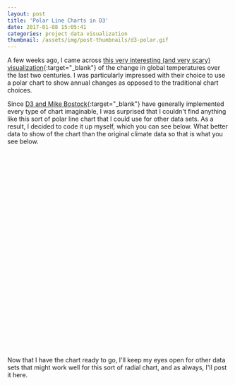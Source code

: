 ```yaml
---
layout: post
title: 'Polar Line Charts in D3'
date: 2017-01-08 15:05:41
categories: project data visualization
thumbnail: /assets/img/post-thumbnails/d3-polar.gif
---
```


A few weeks ago, I came across [this very interesting (and very scary) visualization](http://blogs.reading.ac.uk/climate-lab-book/files/2016/05/spiral_optimized.gif){:target="_blank"} of the change in global temperatures over the last two centuries. I was particularly impressed with their choice to use a polar chart to show annual changes as opposed to the traditional chart choices.

Since [D3 and Mike Bostock](https://bost.ocks.org/mike/){:target="_blank"} have generally implemented every type of chart imaginable, I was surprised that I couldn't find anything like this sort of polar line chart that I could use for other data sets. As a result, I decided to code it up myself, which you can see below. What better data to show of the chart than the original climate data so that is what you see below.

<style>
#d3-polar-container {
    width: 90%;
    max-width: 450px;
    height: 450px;
}

#polar-line-chart {
    width: 100%;
    height: 100%;
}

#polar-line-chart .line {
    fill: none;
    stroke: steelblue;
    stroke-width: 1px;
}

#polar-line-chart .domain {
    display: none;
}

#polar-line-chart .year-text {
    font-family: sans-serif;
    font-size: 14px;
}

#polar-line-chart .play-text {
    font-family: sans-serif;
    font-size: 18px;
    cursor: pointer;
    fill: #77bdee;
}
</style>

<div id='d3-polar-container' style='margin: auto;'>
    <svg id="polar-line-chart"></svg>
</div>

<script>
/* resize svg height if needed */
var c_width = $("#d3-polar-container").width();
$("#d3-polar-container").css("height", c_width);

/* initialize svg and variables */
var polar_svg = d3.select("#polar-line-chart"),
    margin = {top: 55, left: 45, bottom: 35, right: 45, center: 75},
    width = c_width - margin.left - margin.right;
    height = c_width - margin.top - margin.bottom;

// polar scales
var t = d3.scaleTime().range([0, 2 * Math.PI]),
    r = d3.scaleLinear().range([0, (width - margin.center) / 2]);

// cartesian conversion
var x = function(t, r) { return (margin.left) + (width / 2) + ((r + (margin.center / 2)) *  Math.sin(t)); },
    y = function(t, r) { return (margin.top) + (height / 2) - ((r + (margin.center / 2)) *  Math.cos(t)); }

var line = d3.line()
    .x(function(d) { return x(t(d.month), r(d.value)); })
    .y(function(d) { return y(t(d.month), r(d.value)); });

var color = d3.scaleLinear()
    .range(["#2a96e8", "#fb6767"]);

/* draw polar background */
polar_svg.append('circle')
    .attr("r", width / 2)
    .attr("cx", margin.left + width / 2)
    .attr("cy", margin.top + height / 2)
    .style("fill", "#ececec")
    .style("stroke", "#000")
    .style("stroke-width", "0.5px");

polar_svg.append('circle')
    .attr("r", margin.center / 2)
    .attr("cx", margin.left + width / 2)
    .attr("cy", margin.top + height / 2)
    .style("fill", "white")
    .style("stroke", "#000")
    .style("stroke-width", "0.5px");

/* pull data */
d3.csv("/assets/data/d3-radial-temp.csv", function(d) {
    d.year  = +d.year;
    d.month = +d.month;
    d.value = +d.v2;
    return d;
}, function(error, data) {
    if (error) throw error;

    var [t_min, t_max] = d3.extent(data, function(d) { return d.month; }),
        [r_min, r_max] = d3.extent(data, function(d) { return d.value;   });
    var r_margin = {top: 0.15, bottom: 0};

    t.domain([t_min, t_max + 1]);
    r.domain([r_min - r_margin.bottom, r_max + r_margin.top]);
    color.domain(d3.extent(data, function(d) { return d.year; }));

    /* draw polar axes */
    var ticks = r.ticks(5).splice(1);
    var axis  = d3.axisBottom(r).tickValues(ticks).tickSize(0).tickFormat(d3.format(".1f"));

    polar_svg.selectAll("g")
        .data(ticks).enter()
        .append("circle")
        .attr("cx", margin.left + width / 2)
        .attr("cy", margin.top + height / 2)
        .attr("r", function(d) { return margin.center / 2 + r(d); })
        .attr("fill", "none")
        .attr("stroke", "#000")
        .attr("stroke-width", "0.25px");

    polar_svg.append("rect")
        .attr("x", margin.left + (margin.center + width) / 2 + 5)
        .attr("y", margin.top + height / 2 - 10)
        .attr("width", (width - margin.center) / 2 - 7)
        .attr("height", 20)
        .attr("fill", "#ececec");

    /* render center year, "play", title, and month text */
    var text_size = (c_width == 450 ? 1 : 0.8);

    polar_svg.append("text")
        .attr("class", "year-text")
        .style("font-size", text_size - 0.1 + "em")
        .attr("transform", "translate(" + (margin.left + width / 2 - 15) + "," + (margin.top + height / 2 + 5) + ")")
        .text("1850");

    polar_svg.append("text")
        .style("font-size", text_size + "em")
        .attr("transform", "translate(" + 10 + "," + 15 + ")")
        .text("Global Temperature Change in °C (1850 - 2016)");

    polar_svg.append("text")
        .style("font-size", text_size - 0.1 + "em")
        .attr("transform", "translate(" + (width + margin.left + 10) + "," + (height / 2 + margin.top - 8) + ") rotate(90)")
        .text("Apr");

    polar_svg.append("text")
        .style("font-size", text_size - 0.1 + "em")
        .attr("transform", "translate(" + (width / 2 + margin.left - 8) + "," + (margin.top - 8) + ")")
        .text("Jan");

    polar_svg.append("text")
        .style("font-size", text_size - 0.1 + "em")
        .attr("transform", "translate(" + (margin.left - 8) + "," + (height / 2 + margin.top + 8) + ") rotate(270)")
        .text("Oct");

    polar_svg.append("text")
        .style("font-size", text_size - 0.1 + "em")
        .attr("transform", "translate(" + (width / 2 + margin.left + 8) + "," + (height + margin.top + 8) + ") rotate(180)")
        .text("Jul");

    $(document).ready(function() {
        polar_svg.append("text")
            .attr("class", "play-text")
            .style("font-size", text_size + "em")
            .attr("transform", "translate(" + 10 + "," + 35 + ")")
            .text("Play");
    });

    /* animate on click */
    polar_svg.select(".play-text").on("click", function() {
        /* clear paths and axis */
        polar_svg.selectAll(".line").remove();
        polar_svg.select("#axis").remove();
        polar_svg.selectAll(".year-text.added").remove();
        polar_svg.selectAll(".year-text").text("1850");
        polar_svg.selectAll(".year-text-cover").remove();

        for (var i = 1; i < data.length; i++) {
            /* draw new path */
            polar_svg.append("path")
                .attr("class", "line")
                .attr("d", line([data[i - 1], data[i]]))
                .style("stroke", color(data[i - 1].year))
                .style("opacity", 0)
                .transition()
                .duration(50)
                .delay(1000 + 5 * i)
                .style("opacity", 1);

            /* update center text */
            if (data[i - 1].month == 1) {
                polar_svg.append("rect")
                    .attr("class", "year-text-cover")
                    .attr("x", margin.left + width / 2 - margin.center / 2 + 15)
                    .attr("y", margin.left + width / 2 - margin.center / 2 + 25)
                    .attr("width", 45)
                    .attr("height", 45)
                    .attr("fill", "white")
                    .style("opacity", 0)
                    .transition()
                    .duration(0)
                    .delay(1000 + 5 * i)
                    .style("opacity", 1);

                polar_svg.append("text")
                    .classed("year-text", true)
                    .classed("added", true)
                    .attr("transform", "translate(" + (margin.left + width / 2 - 15) + "," + (margin.top + height / 2 + 5) + ")")
                    .text(data[i - 1].year)
                    .style("opacity", 0)
                    .style("font-size", text_size - 0.1 + "em")
                    .transition()
                    .duration(0)
                    .delay(1000 + 5 * i)
                    .style("opacity", 1);
            }
        }

        /* re-render axis */
        polar_svg.append("g")
            .attr("id", "axis")
            .attr("transform", "translate(" + (margin.left + (margin.center + width) / 2) + "," + (margin.top + (height / 2) - 6) + ")")
            .style("font-size", (c_width == 450 ? 0.6 : 0.5) + "em")
            .call(axis);
    });

    /* render radial ticks */
    polar_svg.append("g")
        .attr("id", "axis")
        .attr("transform", "translate(" + (margin.left + (margin.center + width) / 2) + "," + (margin.top + (height / 2) - 6) + ")")
        .style("font-size", (c_width == 450 ? 0.6 : 0.5) + "em")
        .call(axis);
});

</script>

Now that I have the chart ready to go, I'll keep my eyes open for other data sets that might work well for this sort of radial chart, and as always, I'll post it here.



